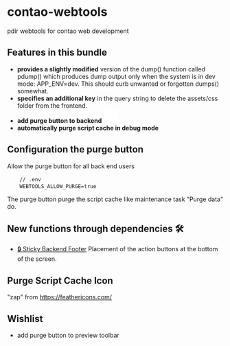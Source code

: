# contao-webtools
pdir webtools for contao web development

## Features in this bundle
- **provides a slightly modified** version of the dump() function called pdump() which produces dump output only when the system is in dev mode: APP_ENV=dev. This should curb unwanted or forgotten dumps() somewhat.
- **specifies an additional key** in the query string to delete the assets/css folder from the frontend.
- **add purge button to backend ![Purge Script Cache](/public/icons/zap.svg?raw=true)**
- **automatically purge script cache in debug mode**

## Configuration the purge button

Allow the purge button for all back end users
```
    // .env
    WEBTOOLS_ALLOW_PURGE=true
```

The purge button purge the script cache like maintenance task "Purge data" do.

## New functions through dependencies 🛠

- [🔒 Sticky Backend Footer](https://github.com/pdir/contao-sticky-footer/) Placement of the action buttons at the bottom of the screen.

## Purge Script Cache Icon
"zap" from https://feathericons.com/

## Wishlist
- add purge button to preview toolbar
